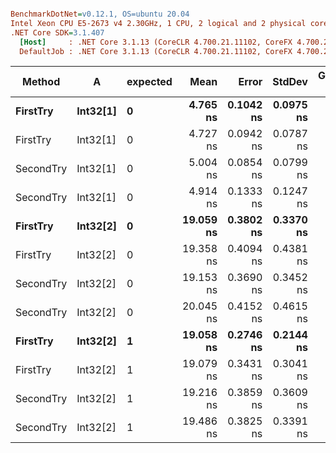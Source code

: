 ``` ini

BenchmarkDotNet=v0.12.1, OS=ubuntu 20.04
Intel Xeon CPU E5-2673 v4 2.30GHz, 1 CPU, 2 logical and 2 physical cores
.NET Core SDK=3.1.407
  [Host]     : .NET Core 3.1.13 (CoreCLR 4.700.21.11102, CoreFX 4.700.21.11602), X64 RyuJIT
  DefaultJob : .NET Core 3.1.13 (CoreCLR 4.700.21.11102, CoreFX 4.700.21.11602), X64 RyuJIT


```
|    Method |        A | expected |      Mean |     Error |    StdDev | Gen 0 | Gen 1 | Gen 2 | Allocated |
|---------- |--------- |--------- |----------:|----------:|----------:|------:|------:|------:|----------:|
|  **FirstTry** | **Int32[1]** |        **0** |  **4.765 ns** | **0.1042 ns** | **0.0975 ns** |     **-** |     **-** |     **-** |         **-** |
|  FirstTry | Int32[1] |        0 |  4.727 ns | 0.0942 ns | 0.0787 ns |     - |     - |     - |         - |
| SecondTry | Int32[1] |        0 |  5.004 ns | 0.0854 ns | 0.0799 ns |     - |     - |     - |         - |
| SecondTry | Int32[1] |        0 |  4.914 ns | 0.1333 ns | 0.1247 ns |     - |     - |     - |         - |
|  **FirstTry** | **Int32[2]** |        **0** | **19.059 ns** | **0.3802 ns** | **0.3370 ns** |     **-** |     **-** |     **-** |         **-** |
|  FirstTry | Int32[2] |        0 | 19.358 ns | 0.4094 ns | 0.4381 ns |     - |     - |     - |         - |
| SecondTry | Int32[2] |        0 | 19.153 ns | 0.3690 ns | 0.3452 ns |     - |     - |     - |         - |
| SecondTry | Int32[2] |        0 | 20.045 ns | 0.4152 ns | 0.4615 ns |     - |     - |     - |         - |
|  **FirstTry** | **Int32[2]** |        **1** | **19.058 ns** | **0.2746 ns** | **0.2144 ns** |     **-** |     **-** |     **-** |         **-** |
|  FirstTry | Int32[2] |        1 | 19.079 ns | 0.3431 ns | 0.3041 ns |     - |     - |     - |         - |
| SecondTry | Int32[2] |        1 | 19.216 ns | 0.3859 ns | 0.3609 ns |     - |     - |     - |         - |
| SecondTry | Int32[2] |        1 | 19.486 ns | 0.3825 ns | 0.3391 ns |     - |     - |     - |         - |

